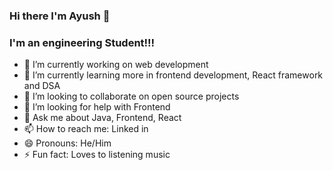 ### Hi there  I'm Ayush 👋

### I'm an engineering Student!!!

- 🔭 I’m currently working on web development
- 🌱 I’m currently learning more in frontend development, React framework and DSA
- 👯 I’m looking to collaborate on open source projects 
- 🤔 I’m looking for help with Frontend
- 💬 Ask me about Java, Frontend, React
- 📫 How to reach me: Linked in
- 😄 Pronouns: He/Him
- ⚡ Fun fact: Loves to listening music
